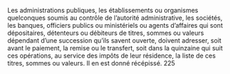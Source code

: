 Les  administrations  publiques,  les  établissements  ou  organismes quelconques soumis au contrôle de l’autorité administrative, les sociétés, les banques, officiers publics ou ministériels ou agents d’affaires qui sont dépositaires, détenteurs ou débiteurs de titres, sommes ou valeurs dépendant d’une succession qu’ils savent ouverte, doivent adresser, soit avant le paiement, la remise ou le transfert, soit dans la quinzaine qui suit ces opérations, au service des impôts de leur résidence, la liste de ces titres, sommes ou valeurs. Il en est donné récépissé.
225